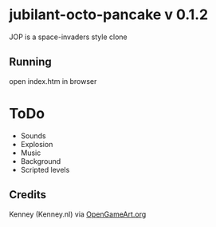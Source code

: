 # jubilant-octo-pancake v 0.1.2

JOP is a space-invaders style clone

## Running

open index.htm in browser

# ToDo

- Sounds
- Explosion
- Music
- Background
- Scripted levels

## Credits

Kenney (Kenney.nl) via [OpenGameArt.org](http://opengameart.org/content/space-shooter-art)
